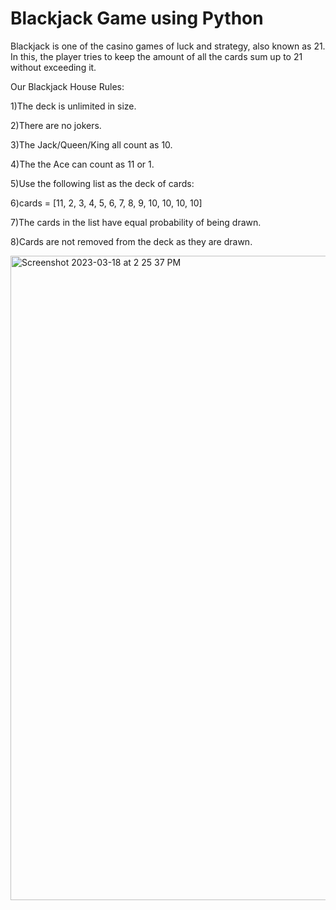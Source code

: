 # Blackjack Game using Python

Blackjack is one of the casino games of luck and strategy, also known as 21. In this, the player tries to keep the amount of all the cards sum up to 21 without exceeding it.

Our Blackjack House Rules:

1)The deck is unlimited in size.

2)There are no jokers. 

3)The Jack/Queen/King all count as 10.

4)The the Ace can count as 11 or 1.

5)Use the following list as the deck of cards:

6)cards = [11, 2, 3, 4, 5, 6, 7, 8, 9, 10, 10, 10, 10]

7)The cards in the list have equal probability of being drawn.

8)Cards are not removed from the deck as they are drawn.

<img width="1031" alt="Screenshot 2023-03-18 at 2 25 37 PM" src="https://user-images.githubusercontent.com/54011799/226095724-009fb743-2406-45d4-8dc2-dd615b9b3504.png">

